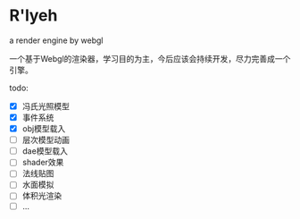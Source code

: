 # R'lyeh
a render engine by webgl

一个基于Webgl的渲染器，学习目的为主，今后应该会持续开发，尽力完善成一个引擎。

todo:

- [x] 冯氏光照模型
- [x] 事件系统
- [x] obj模型载入
- [ ] 层次模型动画
- [ ] dae模型载入
- [ ] shader效果
- [ ] 法线贴图
- [ ] 水面模拟
- [ ] 体积光渲染
- [ ] ...
